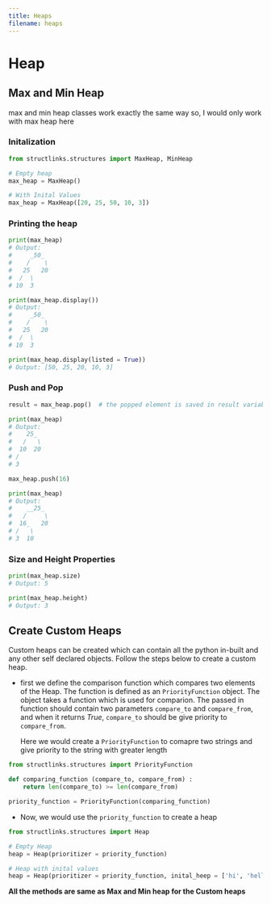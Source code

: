 ```yaml
---
title: Heaps
filename: heaps
---
```



# Heap

## Max and Min Heap

max and min heap classes work exactly the same way so, I would only work with max heap here

### Initalization

```python
from structlinks.structures import MaxHeap, MinHeap

# Empty heap
max_heap = MaxHeap()

# With Inital Values
max_heap = MaxHeap([20, 25, 50, 10, 3])
```

### Printing the heap

```python
print(max_heap)
# Output:
#     _50_
#    /    \
#   25   20
#  /  \
# 10  3

print(max_heap.display())
# Output:
#     _50_
#    /    \
#   25   20
#  /  \
# 10  3

print(max_heap.display(listed = True))
# Output: [50, 25, 20, 10, 3]
```

### Push and Pop

```python
result = max_heap.pop()  # the popped element is saved in result variable

print(max_heap)
# Output:
#    25_
#   /   \
#  10  20
# /
# 3

max_heap.push(16)

print(max_heap)
# Output:
#    __25_
#   /     \
#  16_   20
# /   \
# 3  10
```

### Size and Height Properties

```python
print(max_heap.size)
# Output: 5

print(max_heap.height)
# Output: 3
```

## Create Custom Heaps

Custom heaps can be created which can contain all the python in-built and any other self declared objects. Follow
the steps below to create a custom heap.

-   first we define the comparison function which compares two elements of the Heap. The function is
    defined as an `PriorityFunction` object. The object takes a function which is used for comparion.
    The passed in function should contain two parameters `compare_to` and `compare_from`, and when it returns
    _True_, `compare_to` should be give priority to `compare_from`.

    Here we would create a `PriorityFunction` to comapre two strings and give priority to the string with
    greater length

```python
from structlinks.structures import PriorityFunction

def comparing_function (compare_to, compare_from) :
    return len(compare_to) >= len(compare_from)

priority_function = PriorityFunction(comparing_function)
```

-   Now, we would use the `priority_function` to create a heap

```python
from structlinks.structures import Heap

# Empty Heap
heap = Heap(prioritizer = priority_function)

# Heap with inital values
heap = Heap(prioritizer = priority_function, inital_heep = ['hi', 'hello', 'bye'])
```

**All the methods are same as Max and Min heap for the Custom heaps**
